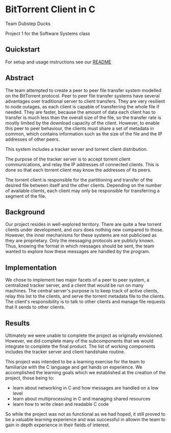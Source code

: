 # BitTorrent Client in C
Team Dubstep Ducks

Project 1 for the Software Systems class

## Quickstart
For setup and usage instructions see our [README](./readme.md)

## Abstract
The team attempted to create a peer to peer file transfer system modelled on the BitTorrent protocol. Peer to peer file transfer systems have several advantages over traditional server to client transfers. They are very resilient to node outages, as each client is capable of transferring the whole file if needed. They are faster, because the amount of data each client has to transfer is much less than the overall size of the file, so the transfer rate is mostly limited by the download capacity of the client. However, to enable this peer to peer behaviour, the clients must share a set of metadata in common, which contains information such as the size of the file and the IP addresses of other peers. 

This system includes a tracker server and torrent client distribution. 

The purpose of the tracker server is to accept torrent client communications, and relay the IP addresses of connected clients. This is done so that each torrent client may know the addresses of its peers.

The torrent client is responsible for the partitioning and transfer of the desired file between itself and the other clients. Depending on the number of available clients, each client may only be responsible for transferring a segment of the file.

## Background
Our project resides in well-explored territory. There are quite a few torrent clients under development, and ours does nothing new compared to those. However, the inner mechanisms for these systems are not publicised as they are proprietary. Only the messaging protocols are publicly known. Thus, knowing the format in which messages should be sent, the team wanted to explore how these messages are handled by the program. 

## Implementation
We chose to implement two major facets of a peer to peer system, a centralized tracker server, and a client that would be run on many machines. The central server's purpose is to keep track of active clients, relay this list to the clients, and serve the torrent metadata file to the clients. The client's responsibility is to talk to other clients and manage file requests that it sends to other clients.

## Results
Ultimately we were unable to complete the project as originally envisioned. However, we did complete many of the subcomponents that we would integrate to complete the final product. The list of working components includes the tracker server and client handshake routine.

<examples of working stuff here>

This project was intended to be a learning exercise for the team to familiarize with the C language and get hands on experience. We accomplished the learning goals which we established at the creation of the project, those being to:  

* learn about networking in C and how messages are handled on a low level
* learn about multiprocessing in C and managing shared resources
* learn how to write clean and readable C code

So while the project was not as functional as we had hoped, it still proved to be a valuable learning experience and was successful in allowin the team to gain in depth experience in their fields of interest.
